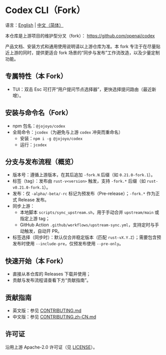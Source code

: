 # Codex CLI（Fork）

<p align="left">语言：<a href="README.md">English</a> | <a href="README.zh-CN.md">中文（简体）</a></p>

本仓库是上游项目的维护型分叉（fork）：
https://github.com/openai/codex

产品文档、安装方式和通用使用说明请以上游仓库为准。本 fork 专注于在尽量贴近上游的同时，提供更适合 fork 场景的“同步与发布”工作流改造，以及少量定制功能。

## 专属特性（本 Fork）

- TUI：双击 Esc 可打开“用户提问节点选择器”，更快选择提问路由（最近新增）。

## 安装与命令名（Fork）

- npm 包名：`@jojoyo/codex`
- 全局命令：`jcodex`（为避免与上游 `codex` 冲突而重命名）
  - 安装：`npm i -g @jojoyo/codex`
  - 运行：`jcodex`

## 分支与发布流程（概览）

- 版本号：遵循上游版本，在其后追加 `-fork.N` 后缀（如 `0.21.0-fork.1`）。
- 标签（tag）：发布由 `rust-v<version>` 触发，支持 `-fork.*` 后缀（如 `rust-v0.21.0-fork.1`）。
- 发布：仅 `-alpha/-beta/-rc` 标记为预发布（Pre-release）；`-fork.*` 作为正式 Release 发布。
- 同步上游：
  - 本地脚本 `scripts/sync_upstream.sh`，用于手动合并 `upstream/main` 或指定上游 tag；
  - GitHub Action `.github/workflows/upstream-sync.yml`，支持定时与手动触发，自动开 PR。
- 标签选择（同步时）：默认仅合并稳定版本（匹配 `rust-vX.Y.Z`）；需要包含预发布时使用 `--include-pre`，仅预发布使用 `--pre-only`。

## 快速开始（本 Fork）

- 直接从本仓库的 Releases 下载并使用；
- 贡献与发布流程请查看下方“贡献指南”。

## 贡献指南

- 英文版：参见 [CONTRIBUTING.md](./CONTRIBUTING.md)
- 中文版：参见 [CONTRIBUTING.zh-CN.md](./CONTRIBUTING.zh-CN.md)

## 许可证

沿用上游 Apache-2.0 许可证（见 [LICENSE](./LICENSE)）。
